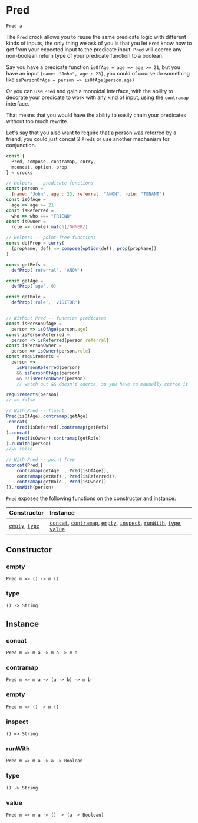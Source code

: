 # Pred

`Pred a`

The `Pred` crock allows you to reuse the same predicate logic with different kinds of inputs, the only thing we ask of you is that you let `Pred` know how to get from your expected input to the predicate input. `Pred` will coerce any non-boolean return type of your predicate function to a boolean.

Say you have a predicate function `isOfAge = age => age >= 21`, but you have an input `{name: "John", age : 23}`, you could of course do something like `isPersonOfAge = person => isOfAge(person.age)`

Or you can use `Pred` and gain a monoidal interface, with the ability to decorate your predicate to work with any kind of input, using the `contramap` interface.

That means that you would have the ability to easily chain your predicates without too much rewrite.

Let's say that you also want to require that a person was referred by a friend, you could just concat 2 `Pred`s or use another mechanism for conjunction.


```js
const {
  Pred, compose, contramap, curry,
  mconcat, option, prop
} = crocks

// Helpers -- predicate functions
const person =
  {name: "John", age : 23, referral: "ANON", role: "TENANT"}
const isOfAge =
  age => age >= 21
const isReferred =
  who => who === "FRIEND"
const isOwner =
  role => (role).match(/OWNER/)

// Helpers -- point-free functions
const defProp = curry(
  (propName, def) => compose(option(def), prop(propName))
)

const getRefs =
  defProp('referral', 'ANON')

const getAge =
  defProp('age', 0)

const getRole =
  defProp('role', 'VISITOR')


// Without Pred -- function predicates
const isPersonOfAge =
  person => isOfAge(person.age)
const isPersonReferred =
  person => isReferred(person.referral)
const isPersonOwner =
  person => isOwner(person.role)
const requirements =
  person =>
    isPersonReferred(person)
    && isPersonOfAge(person)
    && !!isPersonOwner(person)
    // watch out && doesn't coerce, so you have to manually coerce it

requirements(person)
// => false

// With Pred -- fluent
Pred(isOfAge).contramap(getAge)
.concat(
    Pred(isReferred).contramap(getRefs)
).concat(
    Pred(isOwner).contramap(getRole)
).runWith(person)
//=> false

// With Pred -- point free
mconcat(Pred,[
    contramap(getAge  , Pred(isOfAge)),
    contramap(getRefs , Pred(isReferred)),
    contramap(getRole , Pred(isOwner))
]).runWith(person)

```

`Pred` exposes the following functions on the constructor and instance:

| Constructor | Instance |
|:---|:---|
| [`empty`](#empty), [`type`](#type) | [`concat`](#concat), [`contramap`](#contramap), [`empty`](#empty),  [`inspect`](#inspect), [`runWith`](#runWith), [`type`](#type), [`value`](#value) |

## Constructor

### empty

`Pred m => () -> m ()`

### type

`() -> String`

## Instance

### concat

`Pred m => m a ~> m a -> m a`

### contramap

`Pred m => m a ~> (a -> b) -> m b`

### empty

`Pred m => () -> m ()`

### inspect

`() => String`

### runWith

`Pred m => m a ~> a -> Boolean`

### type

`() -> String`

### value

`Pred m => m a ~> () -> (a -> Boolean)`
